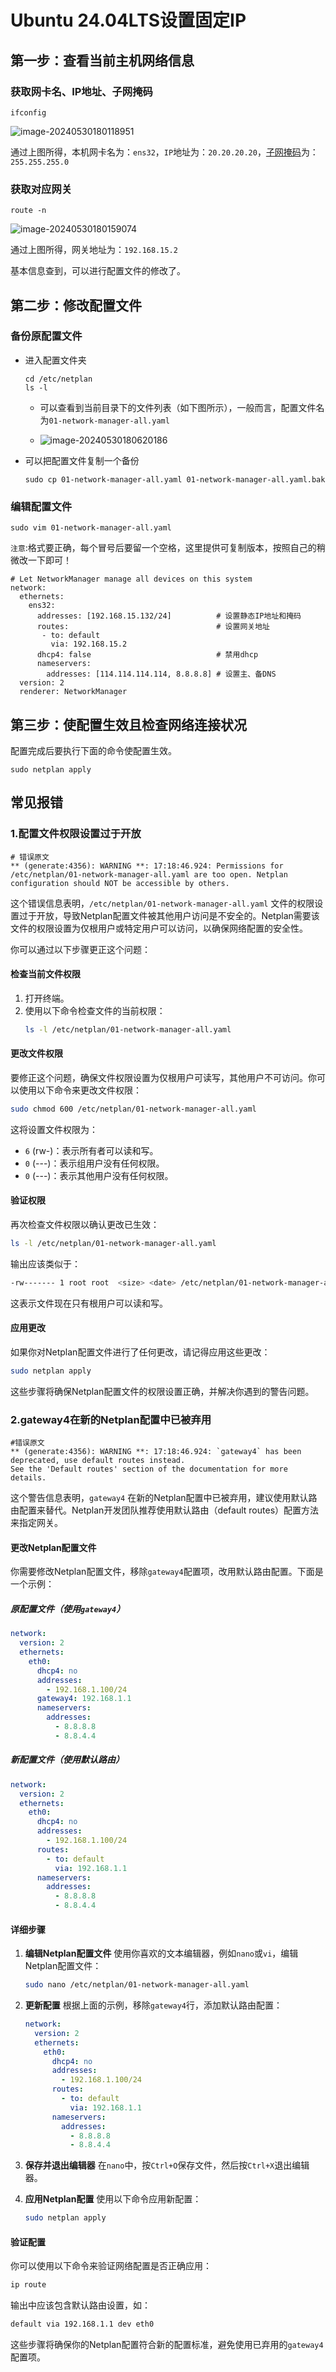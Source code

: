 # Ubuntu 24.04LTS设置固定IP

## 第一步：查看当前主机网络信息

### 获取网卡名、IP地址、子网掩码

```shell、
ifconfig
```

![image-20240530180118951](./Ubuntu_24_04%E7%89%88%E6%9C%AC%E8%AE%BE%E7%BD%AE%E5%9B%BA%E5%AE%9AIP.assets/image-20240530180118951.png)

通过上图所得，本机网卡名为：`ens32`，`IP`地址为：`20.20.20.20`，[子网掩码](https://so.csdn.net/so/search?q=子网掩码&spm=1001.2101.3001.7020)为：`255.255.255.0`

### 获取对应网关

```shell、
route -n
```

![image-20240530180159074](./Ubuntu_24_04%E7%89%88%E6%9C%AC%E8%AE%BE%E7%BD%AE%E5%9B%BA%E5%AE%9AIP.assets/image-20240530180159074.png)

通过上图所得，网关地址为：`192.168.15.2`

基本信息查到，可以进行配置文件的修改了。

## 第二步：修改配置文件

### 备份原配置文件

- 进入配置文件夹

    ```shell
    cd /etc/netplan
    ls -l
    ```

    - 可以查看到当前目录下的文件列表（如下图所示），一般而言，配置文件名为`01-network-manager-all.yaml`

    - ![image-20240530180620186](./Ubuntu_24_04%E7%89%88%E6%9C%AC%E8%AE%BE%E7%BD%AE%E5%9B%BA%E5%AE%9AIP.assets/image-20240530180620186.png)

- 可以把配置文件复制一个备份

    ```shell
    sudo cp 01-network-manager-all.yaml 01-network-manager-all.yaml.bak
    ```

### 编辑配置文件

```shell
sudo vim 01-network-manager-all.yaml
```

`注意`:格式要正确，每个冒号后要留一个空格，这里提供可复制版本，按照自己的稍微改一下即可！

```
# Let NetworkManager manage all devices on this system
network:
  ethernets:
    ens32:
      addresses: [192.168.15.132/24]          # 设置静态IP地址和掩码
      routes:                                 # 设置网关地址
       - to: default
         via: 192.168.15.2
      dhcp4: false                            # 禁用dhcp
      nameservers:
        addresses: [114.114.114.114, 8.8.8.8] # 设置主、备DNS
  version: 2
  renderer: NetworkManager
```

## 第三步：使配置生效且检查网络连接状况

配置完成后要执行下面的命令使配置生效。

```shell
sudo netplan apply
```

## 常见报错

### 1.配置文件权限设置过于开放

```shell
# 错误原文
** (generate:4356): WARNING **: 17:18:46.924: Permissions for /etc/netplan/01-network-manager-all.yaml are too open. Netplan configuration should NOT be accessible by others.
```

这个错误信息表明，`/etc/netplan/01-network-manager-all.yaml` 文件的权限设置过于开放，导致Netplan配置文件被其他用户访问是不安全的。Netplan需要该文件的权限设置为仅根用户或特定用户可以访问，以确保网络配置的安全性。

你可以通过以下步骤更正这个问题：

#### 检查当前文件权限
1. 打开终端。
2. 使用以下命令检查文件的当前权限：
   ```sh
   ls -l /etc/netplan/01-network-manager-all.yaml
   ```

#### 更改文件权限
要修正这个问题，确保文件权限设置为仅根用户可读写，其他用户不可访问。你可以使用以下命令来更改文件权限：

```sh
sudo chmod 600 /etc/netplan/01-network-manager-all.yaml
```

这将设置文件权限为：

- `6` (rw-)：表示所有者可以读和写。
- `0` (---)：表示组用户没有任何权限。
- `0` (---)：表示其他用户没有任何权限。

#### 验证权限
再次检查文件权限以确认更改已生效：

```sh
ls -l /etc/netplan/01-network-manager-all.yaml
```

输出应该类似于：

```sh
-rw------- 1 root root  <size> <date> /etc/netplan/01-network-manager-all.yaml
```

这表示文件现在只有根用户可以读和写。

#### 应用更改
如果你对Netplan配置文件进行了任何更改，请记得应用这些更改：

```sh
sudo netplan apply
```

这些步骤将确保Netplan配置文件的权限设置正确，并解决你遇到的警告问题。

### 2.gateway4在新的Netplan配置中已被弃用

```shell
#错误原文
** (generate:4356): WARNING **: 17:18:46.924: `gateway4` has been deprecated, use default routes instead.
See the 'Default routes' section of the documentation for more details.
```

这个警告信息表明，`gateway4` 在新的Netplan配置中已被弃用，建议使用默认路由配置来替代。Netplan开发团队推荐使用默认路由（default routes）配置方法来指定网关。

#### 更改Netplan配置文件

你需要修改Netplan配置文件，移除`gateway4`配置项，改用默认路由配置。下面是一个示例：

##### 原配置文件（使用`gateway4`）
```yaml
network:
  version: 2
  ethernets:
    eth0:
      dhcp4: no
      addresses:
        - 192.168.1.100/24
      gateway4: 192.168.1.1
      nameservers:
        addresses:
          - 8.8.8.8
          - 8.8.4.4
```

##### 新配置文件（使用默认路由）
```yaml
network:
  version: 2
  ethernets:
    eth0:
      dhcp4: no
      addresses:
        - 192.168.1.100/24
      routes:
        - to: default
          via: 192.168.1.1
      nameservers:
        addresses:
          - 8.8.8.8
          - 8.8.4.4
```

#### 详细步骤

1. **编辑Netplan配置文件**
   使用你喜欢的文本编辑器，例如`nano`或`vi`，编辑Netplan配置文件：

   ```sh
   sudo nano /etc/netplan/01-network-manager-all.yaml
   ```

2. **更新配置**
   根据上面的示例，移除`gateway4`行，添加默认路由配置：

   ```yaml
   network:
     version: 2
     ethernets:
       eth0:
         dhcp4: no
         addresses:
           - 192.168.1.100/24
         routes:
           - to: default
             via: 192.168.1.1
         nameservers:
           addresses:
             - 8.8.8.8
             - 8.8.4.4
   ```

3. **保存并退出编辑器**
   在`nano`中，按`Ctrl+O`保存文件，然后按`Ctrl+X`退出编辑器。

4. **应用Netplan配置**
   使用以下命令应用新配置：

   ```sh
   sudo netplan apply
   ```

#### 验证配置

你可以使用以下命令来验证网络配置是否正确应用：

```sh
ip route
```

输出中应该包含默认路由设置，如：

```sh
default via 192.168.1.1 dev eth0
```

这些步骤将确保你的Netplan配置符合新的配置标准，避免使用已弃用的`gateway4`配置项。
